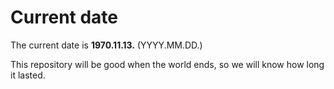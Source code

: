 # Current date

The current date is **1970.11.13.** (YYYY.MM.DD.)

This repository will be good when the world ends, so we will know how long it lasted.